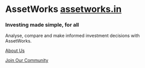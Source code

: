 # AssetWorks [assetworks.in](https://assetworks.in/)

### Investing made simple, for all

Analyse, compare and make informed investment ​decisions with AssetWorks.

[About Us](https://assetworks.in/about-us)

[Join Our Community](https://chat.whatsapp.com/BgFXHPzK26nDaUPiyL2m5N)
